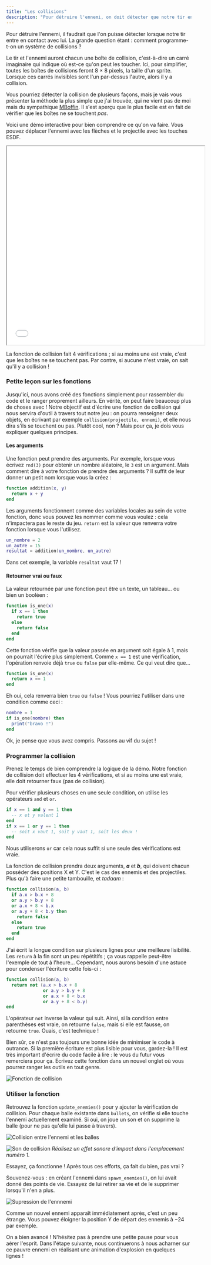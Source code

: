 ```yaml
---
title: "Les collisions"
description: "Pour détruire l'ennemi, on doit détecter que notre tir entre en contact avec lui. Mais comment programmer un système de collisions ?"
---
```


Pour détruire l'ennemi, il faudrait que l'on puisse détecter lorsque notre tir entre en contact avec lui. La grande question étant : comment programme-t-on un système de collisions ?

Le tir et l'ennemi auront chacun une boîte de collision, c'est-à-dire un carré imaginaire qui indique où est-ce qu'on peut les toucher. Ici, pour simplifier, toutes les boîtes de collisions feront 8 × 8 pixels, la taille d'un sprite. Lorsque ces carrés invisibles sont l'un par-dessus l'autre, alors il y a collision.

Vous pourriez détecter la collision de plusieurs façons, mais je vais vous présenter la méthode la plus simple que j'ai trouvée, qui ne vient pas de moi mais du sympathique [MBoffin](https://mboffin.itch.io/pico8-overlap). Il s'est aperçu que le plus facile est en fait de vérifier que les boîtes ne se touchent *pas*.

Voici une démo interactive pour bien comprendre ce qu'on va faire. Vous pouvez déplacer l'ennemi avec les flèches et le projectile avec les touches ESDF.

<iframe width="538" height="539"
  src="/jeux-pico-8/demo-collisions/index.html">
</iframe>

La fonction de collision fait 4 vérifications ; si au moins une est vraie, c'est que les boîtes ne se touchent pas. Par contre, si aucune n'est vraie, on sait qu'il y a collision !

### Petite leçon sur les fonctions

Jusqu'ici, nous avons créé des fonctions simplement pour rassembler du code et le ranger proprement ailleurs. En vérité, on peut faire beaucoup plus de choses avec ! Notre objectif est d'écrire une fonction de collision qui nous servira d'outil à travers tout notre jeu : on pourra renseigner deux objets, en écrivant par exemple `collision(projectile, ennemi)`, et elle nous dira s'ils se touchent ou pas. Plutôt cool, non ? Mais pour ça, je dois vous expliquer quelques principes.

#### Les arguments

Une fonction peut prendre des arguments. Par exemple, lorsque vous écrivez `rnd(3)` pour obtenir un nombre aléatoire, le `3` est un argument. Mais comment dire à votre fonction de prendre des arguments ? Il suffit de leur donner un petit nom lorsque vous la créez :

```lua
function addition(x, y)
  return x + y
end
```

Les arguments fonctionnent comme des variables locales au sein de votre fonction, donc vous pouvez les nommer comme vous voulez : cela n'impactera pas le reste du jeu. `return` est la valeur que renverra votre fonction lorsque vous l'utilisez.

```lua
un_nombre = 2
un_autre = 15
resultat = addition(un_nombre, un_autre)
```

Dans cet exemple, la variable `resultat` vaut 17 !

#### Retourner vrai ou faux

La valeur retournée par une fonction peut être un texte, un tableau... ou bien un booléen :

```lua
function is_one(x)
  if x == 1 then
    return true
  else
    return false
  end
end
```

Cette fonction vérifie que la valeur passée en argument soit égale à 1, mais on pourrait l'écrire plus simplement. Comme `x == 1` est une vérification, l'opération renvoie déjà `true` ou `false` par elle-même. Ce qui veut dire que...

```lua
function is_one(x)
  return x == 1
end
```

Eh oui, cela renverra bien `true` ou `false` ! Vous pourriez l'utiliser dans une condition comme ceci :

```lua
nombre = 1
if is_one(nombre) then
  print("bravo !")
end
```

Ok, je pense que vous avez compris. Passons au vif du sujet !

### Programmer la collision

Prenez le temps de bien comprendre la logique de la démo. Notre fonction de collision doit effectuer les 4 vérifications, et si au moins une est vraie, elle doit retourner faux (pas de collision).

Pour vérifier plusieurs choses en une seule condition, on utilise les opérateurs `and` et `or`.

```lua
if x == 1 and y == 1 then
  -- x et y valent 1
end
if x == 1 or y == 1 then
  -- soit x vaut 1, soit y vaut 1, soit les deux !
end
```

Nous utiliserons `or` car cela nous suffit si une seule des vérifications est vraie.

La fonction de collision prendra deux arguments, ***a*** et ***b***, qui doivent chacun posséder des positions X et Y. C'est le cas des ennemis et des projectiles. Plus qu'à faire une petite tambouille, et *tadaam* :

```lua
function collision(a, b)
  if a.x > b.x + 8
  or a.y > b.y + 8
  or a.x + 8 < b.x
  or a.y + 8 < b.y then
    return false
  else
    return true
  end
end
```

J'ai écrit la longue condition sur plusieurs lignes pour une meilleure lisibilité. Les `return` à la fin sont un peu répétitifs ; ça vous rappelle peut-être l'exemple de tout à l'heure... Cependant, nous aurons besoin d'une astuce pour condenser l'écriture cette fois-ci :

```lua
function collision(a, b)
  return not (a.x > b.x + 8
              or a.y > b.y + 8
              or a.x + 8 < b.x
              or a.y + 8 < b.y)
end
```

L'opérateur `not` inverse la valeur qui suit. Ainsi, si la condition entre parenthèses est vraie, on retourne `false`, mais si elle est fausse, on retourne `true`. Ouais, c'est technique !

Bien sûr, ce n'est pas toujours une bonne idée de minimiser le code à outrance. Si la première écriture est plus lisible pour vous, gardez-la ! Il est très important d'écrire du code facile à lire : le vous du futur vous remerciera pour ça. Ecrivez cette fonction dans un nouvel onglet où vous pourrez ranger les outils en tout genre.

![Fonction de collision](./fonction-collision.png)

### Utiliser la fonction

Retrouvez la fonction `update_enemies()` pour y ajouter la vérification de collision. Pour chaque balle existante dans `bullets`, on vérifie si elle touche l'ennemi actuellement examiné. Si oui, on joue un son et on supprime la balle (pour ne pas qu'elle lui passe à travers).

![Collision entre l'ennemi et les balles](./collision-ennemi-bullets.png)

![Son de collision](./son-collision.png)
*Réalisez un effet sonore d'impact dans l'emplacement numéro 1.*

Essayez, ça fonctionne ! Après tous ces efforts, ça fait du bien, pas vrai ?

Souvenez-vous : en créant l'ennemi dans `spawn_enemies()`, on lui avait donné des points de vie. Essayez de lui retirer sa vie et de le supprimer lorsqu'il n'en a plus.

![Supression de l'ennnemi](./supprimer-ennemi.png)

Comme un nouvel ennemi apparaît immédiatement après, c'est un peu étrange. Vous pouvez éloigner la position Y de départ des ennemis à −24 par exemple.

On a bien avancé ! N'hésitez pas à prendre une petite pause pour vous aérer l'esprit. Dans l'étape suivante, nous continuerons à nous acharner sur ce pauvre ennemi en réalisant une animation d'explosion en quelques lignes !
